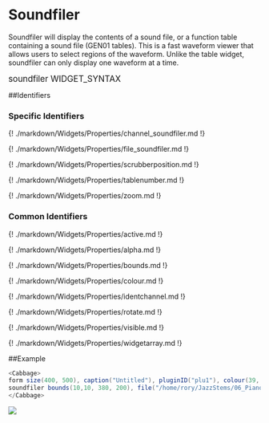 # Soundfiler

Soundfiler will display the contents of a sound file, or a function table containing a sound file (GEN01 tables). This is a fast waveform viewer that allows users to select regions of the waveform. Unlike the table widget, soundfiler can only display one waveform at a time. 


<big></pre>
soundfiler WIDGET_SYNTAX
</pre></big>

<!--(End of syntax)/-->

##Identifiers

### Specific Identifiers

{! ./markdown/Widgets/Properties/channel_soundfiler.md  !}

{! ./markdown/Widgets/Properties/file_soundfiler.md !} 

{! ./markdown/Widgets/Properties/scrubberposition.md !} 

{! ./markdown/Widgets/Properties/tablenumber.md  !}

{! ./markdown/Widgets/Properties/zoom.md !}  

### Common Identifiers

{! ./markdown/Widgets/Properties/active.md !} 

{! ./markdown/Widgets/Properties/alpha.md !} 

{! ./markdown/Widgets/Properties/bounds.md !}

{! ./markdown/Widgets/Properties/colour.md !} 

{! ./markdown/Widgets/Properties/identchannel.md !}  

{! ./markdown/Widgets/Properties/rotate.md !} 

{! ./markdown/Widgets/Properties/visible.md  !}

{! ./markdown/Widgets/Properties/widgetarray.md !}  

<!--(End of identifiers)/-->

##Example

```csharp
<Cabbage>
form size(400, 500), caption("Untitled"), pluginID("plu1"), colour(39, 40, 34)
soundfiler bounds(10,10, 380, 200), file("/home/rory/JazzStems/06_Piano.wav")
</Cabbage>
```
![](../images/soundfilerExample.png)